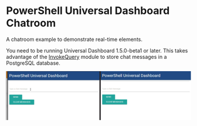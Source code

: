 # PowerShell Universal Dashboard Chatroom

A chatroom example to demonstrate real-time elements.

You need to be running Universal Dashboard 1.5.0-beta1 or later. This takes advantage of the [InvokeQuery](https://github.com/ctigeek/InvokeQueryPowershellModule) module to store chat messages in a PostgreSQL database.

![](./images/chatroom.gif)